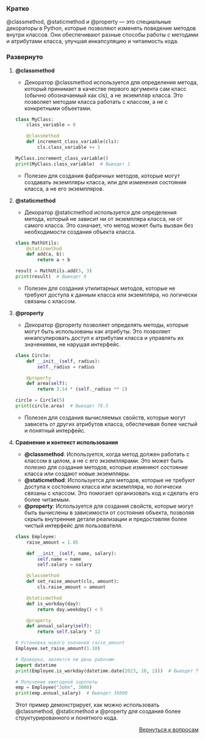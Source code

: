 ### Кратко

@classmethod, @staticmethod и @property — это специальные декораторы в Python, которые позволяют изменять поведение
методов внутри классов. Они обеспечивают разные способы работы с методами и атрибутами класса, улучшая инкапсуляцию
и читаемость кода.

### Развернуто

1. **@classmethod**
    - Декоратор @classmethod используется для определения метода, который принимает в качестве первого аргумента сам
      класс (обычно обозначаемый как cls), а не экземпляр класса. Это позволяет методам класса работать с классом, а не
      с конкретными объектами.
    ```Python
    class MyClass:
        class_variable = 0

        @classmethod
        def increment_class_variable(cls):
            cls.class_variable += 1
 
    MyClass.increment_class_variable()
    print(MyClass.class_variable)  # Выведет 1
    ```
    - Полезен для создания фабричных методов, которые могут создавать экземпляры класса, или для изменения состояния
      класса, а не его экземпляров.

2. **@staticmethod**
    - Декоратор @staticmethod используется для определения метода, который не зависит ни от экземпляра класса, ни от
      самого класса. Это означает, что метод может быть вызван без необходимости создания объекта класса.
    ```Python
    class MathUtils:
        @staticmethod
        def add(a, b):
            return a + b

    result = MathUtils.add(5, 3)
    print(result)  # Выведет 8
    ```
    - Полезен для создания утилитарных методов, которые не требуют доступа к данным класса или экземпляра, но логически
      связаны с классом.

3. **@property**
    - Декоратор @property позволяет определять методы, которые могут быть использованы как атрибуты. Это позволяет
      инкапсулировать доступ к атрибутам класса и управлять их значениями, не нарушая интерфейс.
    ```Python
    class Circle:
        def __init__(self, radius):
            self._radius = radius

        @property
        def area(self):
            return 3.14 * (self._radius ** 2)

    circle = Circle(5)
    print(circle.area)  # Выведет 78.5
    ```
    - Полезен для создания вычисляемых свойств, которые могут зависеть от других атрибутов класса, обеспечивая более
      чистый и понятный интерфейс.

4. **Сравнение и контекст использования**
    - **@classmethod**: Используется, когда метод должен работать с классом в целом, а не с его экземплярами. Это может
      быть полезно для создания методов, которые изменяют состояние класса или создают новые экземпляры.
    - **@staticmethod**: Используется для методов, которые не требуют доступа к состоянию класса или экземпляра, но
      логически связаны с классом. Это помогает организовать код и сделать его более читаемым.
    - **@property**: Используется для создания свойств, которые могут быть вычислены в зависимости от состояния объекта,
      позволяя скрыть внутренние детали реализации и предоставляя более чистый интерфейс для пользователя.
    ```Python
    class Employee:
        raise_amount = 1.05

        def __init__(self, name, salary):
            self.name = name
            self.salary = salary

        @classmethod
        def set_raise_amount(cls, amount):
            cls.raise_amount = amount

        @staticmethod
        def is_workday(day):
            return day.weekday() < 5

        @property
        def annual_salary(self):
            return self.salary * 12

    # Установка нового значения raise_amount
    Employee.set_raise_amount(1.10)

    # Проверка, является ли день рабочим
    import datetime
    print(Employee.is_workday(datetime.date(2023, 10, 2)))  # Выведет True

    # Получение ежегодной зарплаты
    emp = Employee("John", 3000)
    print(emp.annual_salary)  # Выведет 36000
    ```
   
   Этот пример демонстрирует, как можно использовать @classmethod, @staticmethod и @property для создания более
   структурированного и понятного кода.

<div align="right">

[Вернуться к вопросам](../Вопросы.md)

</div>
